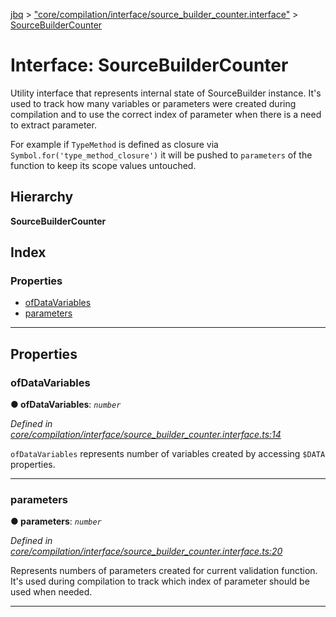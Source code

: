 [jbq](../README.md) > ["core/compilation/interface/source_builder_counter.interface"](../modules/_core_compilation_interface_source_builder_counter_interface_.md) > [SourceBuilderCounter](../interfaces/_core_compilation_interface_source_builder_counter_interface_.sourcebuildercounter.md)

# Interface: SourceBuilderCounter

Utility interface that represents internal state of SourceBuilder instance. It's used to track how many variables or parameters were created during compilation and to use the correct index of parameter when there is a need to extract parameter.

For example if `TypeMethod` is defined as closure via `Symbol.for('type_method_closure')` it will be pushed to `parameters` of the function to keep its scope values untouched.

## Hierarchy

**SourceBuilderCounter**

## Index

### Properties

* [ofDataVariables](_core_compilation_interface_source_builder_counter_interface_.sourcebuildercounter.md#ofdatavariables)
* [parameters](_core_compilation_interface_source_builder_counter_interface_.sourcebuildercounter.md#parameters)

---

## Properties

<a id="ofdatavariables"></a>

###  ofDataVariables

**● ofDataVariables**: *`number`*

*Defined in [core/compilation/interface/source_builder_counter.interface.ts:14](https://github.com/krnik/vjs-validator/blob/6a6427a/src/core/compilation/interface/source_builder_counter.interface.ts#L14)*

`ofDataVariables` represents number of variables created by accessing `$DATA` properties.

___
<a id="parameters"></a>

###  parameters

**● parameters**: *`number`*

*Defined in [core/compilation/interface/source_builder_counter.interface.ts:20](https://github.com/krnik/vjs-validator/blob/6a6427a/src/core/compilation/interface/source_builder_counter.interface.ts#L20)*

Represents numbers of parameters created for current validation function. It's used during compilation to track which index of parameter should be used when needed.

___


